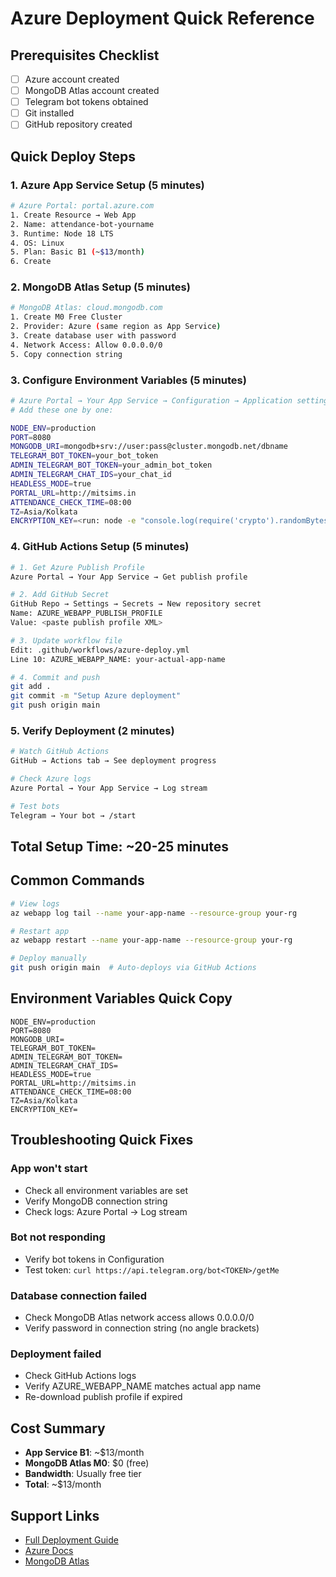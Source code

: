 # Azure Deployment Quick Reference

## Prerequisites Checklist

- [ ] Azure account created
- [ ] MongoDB Atlas account created
- [ ] Telegram bot tokens obtained
- [ ] Git installed
- [ ] GitHub repository created

## Quick Deploy Steps

### 1. Azure App Service Setup (5 minutes)

```bash
# Azure Portal: portal.azure.com
1. Create Resource → Web App
2. Name: attendance-bot-yourname
3. Runtime: Node 18 LTS
4. OS: Linux
5. Plan: Basic B1 (~$13/month)
6. Create
```

### 2. MongoDB Atlas Setup (5 minutes)

```bash
# MongoDB Atlas: cloud.mongodb.com
1. Create M0 Free Cluster
2. Provider: Azure (same region as App Service)
3. Create database user with password
4. Network Access: Allow 0.0.0.0/0
5. Copy connection string
```

### 3. Configure Environment Variables (5 minutes)

```bash
# Azure Portal → Your App Service → Configuration → Application settings
# Add these one by one:

NODE_ENV=production
PORT=8080
MONGODB_URI=mongodb+srv://user:pass@cluster.mongodb.net/dbname
TELEGRAM_BOT_TOKEN=your_bot_token
ADMIN_TELEGRAM_BOT_TOKEN=your_admin_bot_token
ADMIN_TELEGRAM_CHAT_IDS=your_chat_id
HEADLESS_MODE=true
PORTAL_URL=http://mitsims.in
ATTENDANCE_CHECK_TIME=08:00
TZ=Asia/Kolkata
ENCRYPTION_KEY=<run: node -e "console.log(require('crypto').randomBytes(32).toString('hex'))">
```

### 4. GitHub Actions Setup (5 minutes)

```bash
# 1. Get Azure Publish Profile
Azure Portal → Your App Service → Get publish profile

# 2. Add GitHub Secret
GitHub Repo → Settings → Secrets → New repository secret
Name: AZURE_WEBAPP_PUBLISH_PROFILE
Value: <paste publish profile XML>

# 3. Update workflow file
Edit: .github/workflows/azure-deploy.yml
Line 10: AZURE_WEBAPP_NAME: your-actual-app-name

# 4. Commit and push
git add .
git commit -m "Setup Azure deployment"
git push origin main
```

### 5. Verify Deployment (2 minutes)

```bash
# Watch GitHub Actions
GitHub → Actions tab → See deployment progress

# Check Azure logs
Azure Portal → Your App Service → Log stream

# Test bots
Telegram → Your bot → /start
```

## Total Setup Time: ~20-25 minutes

## Common Commands

```bash
# View logs
az webapp log tail --name your-app-name --resource-group your-rg

# Restart app
az webapp restart --name your-app-name --resource-group your-rg

# Deploy manually
git push origin main  # Auto-deploys via GitHub Actions
```

## Environment Variables Quick Copy

```env
NODE_ENV=production
PORT=8080
MONGODB_URI=
TELEGRAM_BOT_TOKEN=
ADMIN_TELEGRAM_BOT_TOKEN=
ADMIN_TELEGRAM_CHAT_IDS=
HEADLESS_MODE=true
PORTAL_URL=http://mitsims.in
ATTENDANCE_CHECK_TIME=08:00
TZ=Asia/Kolkata
ENCRYPTION_KEY=
```

## Troubleshooting Quick Fixes

### App won't start
- Check all environment variables are set
- Verify MongoDB connection string
- Check logs: Azure Portal → Log stream

### Bot not responding
- Verify bot tokens in Configuration
- Test token: `curl https://api.telegram.org/bot<TOKEN>/getMe`

### Database connection failed
- Check MongoDB Atlas network access allows 0.0.0.0/0
- Verify password in connection string (no angle brackets)

### Deployment failed
- Check GitHub Actions logs
- Verify AZURE_WEBAPP_NAME matches actual app name
- Re-download publish profile if expired

## Cost Summary

- **App Service B1**: ~$13/month
- **MongoDB Atlas M0**: $0 (free)
- **Bandwidth**: Usually free tier
- **Total**: ~$13/month

## Support Links

- [Full Deployment Guide](AZURE_DEPLOYMENT_GUIDE.md)
- [Azure Docs](https://docs.microsoft.com/azure/app-service/)
- [MongoDB Atlas](https://docs.atlas.mongodb.com/)
